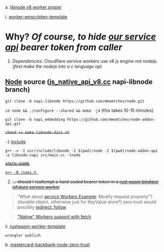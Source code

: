 a. [libnode v8 worker proper](https://github.com/nodejs/node/issues/23265#issuecomment-1236078047)

i. [worker-emscripten-template](https://github.com/cloudflare/worker-emscripten-template/blob/master/webpack.config.js)

# Why? *Of course, to hide [our service api](https://developer.mastercard.com/product/location-intelligence#resources) bearer token from caller*

1. *Dependencies*: Cloudflare service workers use v8 js engine not nodejs. (*first make the nodejs into a c language op*)

## [Node](https://github.com/nodejs/node/blob/main/BUILDING.md#building-nodejs-on-supported-platforms) source ([js_native_api_v8.cc](https://github.com/mmomtchev/node/blob/napi-libnode/src/js_native_api_v8.cc) napi-libnode branch)

`git clone -b napi-libnode https://github.com/mmomtchev/node.git`

`cd node && ./configure --shared && make -j4` (this takes 10-15 minutes)

`git clone -b napi_embedding https://github.com/mmomtchev/node-addon-api.git`

~~`chmod +x make-libnode-dist.sh`~~

`-I` [include](https://stackoverflow.com/questions/31026829/trying-to-use-i-option-with-g)

`g++ -v -I usr/include/libnode -I $(pwd)/node -I $(pwd)/node-addon-api -o libnode-napi src/main.cc -lnode` 

[~~`$PATH:$HOME`~~](https://cplusplus.com/forum/unices/71641/)

[`g++ -B /napi.h `](https://unix.stackexchange.com/questions/523350/assign-pwd-to-path-variable-conditionally)

2. ~~... should I reattempt a *hard coded* bearer token in a [rust wasm bindgen jsfuture service worker](https://github.com/NickCarducci/mastercard-backbank/blob/maintenance/lib.rs)~~

> "What about [service Workers Example](https://community.cloudflare.com/t/how-to-call-api-using-cloudflare/408641): Modify request property"? (durable object, otherwise just for KeyValue store?) zero trust would possibly [redirect: follow](https://community.cloudflare.com/t/ip-address-of-cloudflare-pages/380083/9)

> ["Native" Workers support with fetch](https://blog.cloudflare.com/workers-rust-sdk/)

ii. [rustwasm-worker-template](https://github.com/cloudflare/rustwasm-worker-template)

`wrangler publish`

b. [mastercard-backbank-node-zero-trust](https://github.com/NickCarducci/mastercard-backbank-node-zero-trust)
